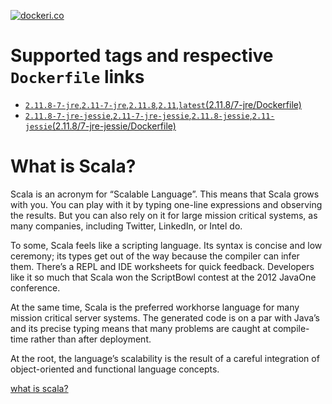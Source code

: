 [![dockeri.co](http://dockeri.co/image/flangelier/scala)](https://registry.hub.docker.com/u/flangelier/scala/)

# Supported tags and respective `Dockerfile` links
- [`2.11.8-7-jre`,`2.11-7-jre`,`2.11.8`,`2.11`,`latest`(2.11.8/7-jre/Dockerfile)](https://github.com/flangelier/docker-kafka/0.8.2.1/7-jre/Dockerfile)
- [`2.11.8-7-jre-jessie`,`2.11-7-jre-jessie`,`2.11.8-jessie`,`2.11-jessie`(2.11.8/7-jre-jessie/Dockerfile)](https://github.com/flangelier/docker-kafka/0.8.2.1/7-jre-jessie/Dockerfile)

# What is Scala?
Scala is an acronym for “Scalable Language”. This means that Scala grows with you. You can play with it by typing one-line expressions and observing the results. But you can also rely on it for large mission critical systems, as many companies, including Twitter, LinkedIn, or Intel do.

To some, Scala feels like a scripting language. Its syntax is concise and low ceremony; its types get out of the way because the compiler can infer them. There’s a REPL and IDE worksheets for quick feedback. Developers like it so much that Scala won the ScriptBowl contest at the 2012 JavaOne conference.

At the same time, Scala is the preferred workhorse language for many mission critical server systems. The generated code is on a par with Java’s and its precise typing means that many problems are caught at compile-time rather than after deployment.

At the root, the language’s scalability is the result of a careful integration of object-oriented and functional language concepts.

[what is scala?](http://www.scala-lang.org/what-is-scala.html)
